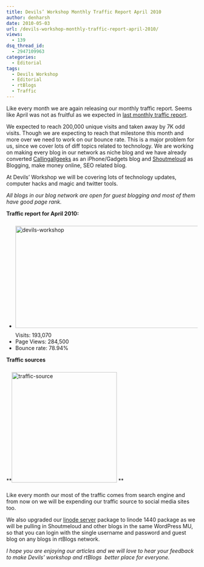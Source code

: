 ```yaml
---
title: Devils’ Workshop Monthly Traffic Report April 2010
author: denharsh
date: 2010-05-03
url: /devils-workshop-monthly-traffic-report-april-2010/
views:
  - 139
dsq_thread_id:
  - 2947109963
categories:
  - Editorial
tags:
  - Devils Workshop
  - Editorial
  - rtBlogs
  - Traffic
---
```

Like every month we are again releasing our monthly traffic report. Seems like April was not as fruitful as we expected in [last monthly traffic report][1].

We expected to reach 200,000 unique visits and taken away by 7K odd visits. Though we are expecting to reach that milestone this month and more over we need to work on our bounce rate. This is a major problem for us, since we cover lots of diff topics related to technology. We are working on making every blog in our network as niche blog and we have already converted <a href="http://www.callingallgeeks.org" onclick="_gaq.push(['_trackEvent', 'outbound-article', 'http://www.callingallgeeks.org', 'Callingallgeeks']);" title="iPhone Gadgets blog"  target="_blank">Callingallgeeks</a> as an iPhone/Gadgets blog and <a href="http://www.shoutmeloud.com" onclick="_gaq.push(['_trackEvent', 'outbound-article', 'http://www.shoutmeloud.com', 'Shoutmeloud']);" title="Blogging tips, make money online"  target="_blank">Shoutmeloud</a> as Blogging, make money online, SEO related blog.

At Devils’ Workshop we will be covering lots of technology updates, computer hacks and magic and twitter tools.

*All blogs in our blog network are open for guest blogging and most of them have good page rank.*

**Traffic report for April 2010:**

  * [<img class="wp-image-52441" style="float: none;margin: 10px auto;border-width: 0px" src="http://cdn.devilsworkshop.org/files/2010/05/devilsworkshop_thumb.png" border="0" alt="devils-workshop" width="502" height="269" />][2]Visits: 193,070
  * Page Views: 284,500
  * Bounce rate: 78.94%

**Traffic sources**

**[<img style="float: none;margin: 10px auto;border-width: 0px" src="http://cdn.devilsworkshop.org/files/2010/05/trafficsource_thumb.png" border="0" alt="traffic-source" width="277" height="291" />][3] **

Like every month our most of the traffic comes from search engine and from now on we will be expending our traffic source to social media sites too.

We also upgraded our <a href="http://rt.cx/linode/" onclick="_gaq.push(['_trackEvent', 'outbound-article', 'http://rt.cx/linode/', 'linode server']);" rel="nofollow"  target="_blank">linode server</a> package to linode 1440 package as we will be pulling in Shoutmeloud and other blogs in the same WordPress MU, so that you can login with the single username and password and guest blog on any blogs in rtBlogs network.

*I hope you are enjoying our articles and we will love to hear your feedback to make Devils’ workshop and rtBlogs  better place for everyone.*

 [1]: http://devilsworkshop.org/devils-workshop-monthly-traffic-report-march-2010/
 [2]: http://cdn.devilsworkshop.org/files/2010/05/devilsworkshop.png
 [3]: http://cdn.devilsworkshop.org/files/2010/05/trafficsource.png
